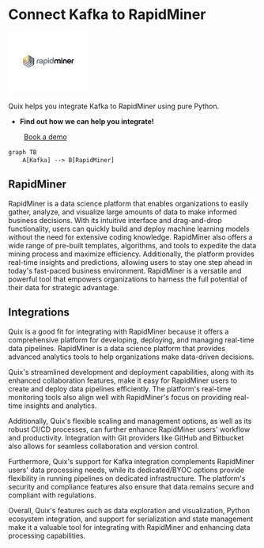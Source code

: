 # Connect Kafka to RapidMiner

![](./images/logo_1.jpg)

Quix helps you integrate Kafka to RapidMiner using pure Python.

<div class="grid cards blog-grid-card" markdown>

- __Find out how we can help you integrate!__

    <a class="md-button md-button--primary" href="https://share.hsforms.com/1iW0TmZzKQMChk0lxd_tGiw4yjw2?__hstc=175542013.2303933fbd746c0ac86d9ccbe9bc9100.1728383268831.1729603416735.1729620918855.31&__hssc=175542013.1.1729620918855&__hsfp=2132701734" target="_blank" style="margin:.5rem;">Book a demo</a>

</div>

```mermaid
graph TB
    A[Kafka] --> B[RapidMiner]
```

## RapidMiner

RapidMiner is a data science platform that enables organizations to easily gather, analyze, and visualize large amounts of data to make informed business decisions. With its intuitive interface and drag-and-drop functionality, users can quickly build and deploy machine learning models without the need for extensive coding knowledge. RapidMiner also offers a wide range of pre-built templates, algorithms, and tools to expedite the data mining process and maximize efficiency. Additionally, the platform provides real-time insights and predictions, allowing users to stay one step ahead in today's fast-paced business environment. RapidMiner is a versatile and powerful tool that empowers organizations to harness the full potential of their data for strategic advantage.

## Integrations

Quix is a good fit for integrating with RapidMiner because it offers a comprehensive platform for developing, deploying, and managing real-time data pipelines. RapidMiner is a data science platform that provides advanced analytics tools to help organizations make data-driven decisions.

Quix's streamlined development and deployment capabilities, along with its enhanced collaboration features, make it easy for RapidMiner users to create and deploy data pipelines efficiently. The platform's real-time monitoring tools also align well with RapidMiner's focus on providing real-time insights and analytics.

Additionally, Quix's flexible scaling and management options, as well as its robust CI/CD processes, can further enhance RapidMiner users' workflow and productivity. Integration with Git providers like GitHub and Bitbucket also allows for seamless collaboration and version control.

Furthermore, Quix's support for Kafka integration complements RapidMiner users' data processing needs, while its dedicated/BYOC options provide flexibility in running pipelines on dedicated infrastructure. The platform's security and compliance features also ensure that data remains secure and compliant with regulations.

Overall, Quix's features such as data exploration and visualization, Python ecosystem integration, and support for serialization and state management make it a valuable tool for integrating with RapidMiner and enhancing data processing capabilities.

